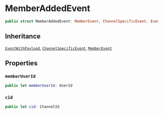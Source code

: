 # MemberAddedEvent

``` swift
public struct MemberAddedEvent: MemberEvent, ChannelSpecificEvent, EventWithPayload 
```

## Inheritance

[`EventWithPayload`](/EventWithPayload), [`ChannelSpecificEvent`](/ChannelSpecificEvent), [`MemberEvent`](/MemberEvent)

## Properties

### `memberUserId`

``` swift
public let memberUserId: UserId
```

### `cid`

``` swift
public let cid: ChannelId
```
